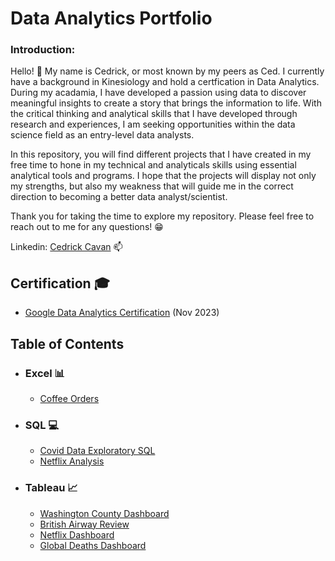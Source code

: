 # Data Analytics Portfolio

### Introduction:
Hello! :wave: My name is Cedrick, or most known by my peers as Ced. I currently have a background in Kinesiology and hold a certfication in Data Analytics. During my acadamia, I have developed a passion using data to discover meaningful insights to create a story that brings the information to life. With the critical thinking and analytical skills that I have developed through research and experiences, I am seeking opportunities within the data science field as an entry-level data analysts.

In this repository, you will find different projects that I have created in my free time to hone in my technical and analyticals skills using essential analytical tools and programs. I hope that the projects will display not only my strengths, but also my weakness that will guide me in the correct direction to becoming a better data analyst/scientist.

Thank you for taking the time to explore my repository. Please feel free to reach out to me for any questions! :grin:

Linkedin: [Cedrick Cavan](https://www.linkedin.com/in/cedrickcavan1999/) :mailbox:

## Certification 🎓

- [Google Data Analytics Certification](https://coursera.org/share/04c0e197baf06215a78a8bec27cf07d3) (Nov 2023)

## Table of Contents
- ### Excel 📊
  - [Coffee Orders](https://github.com/CavCed/Data-Analytics-Portfolio/blob/52b7149334ed104f67f6fe31289249f768ed0224/Excel/Excel%20Coffee%20Order%20Dashboard.xlsx)
- ### SQL 💻
  - [Covid Data Exploratory SQL](https://github.com/CavCed/Data-Analytics-Portfolio/blob/0135a743745a510dd951771df0d301c398836f0c/SQL/Covid%20Project%20Query.sql)
  - [Netflix Analysis](https://github.com/CavCed/Data-Analytics-Portfolio/blob/0135a743745a510dd951771df0d301c398836f0c/SQL/Netflix/Full%20Analysis.md)
- ### Tableau 📈
  - [Washington County Dashboard](https://github.com/CavCed/Data-Analytics-Portfolio/tree/f0994aa567fdcefc9d56aaaf1703567d025214c9/Tableau#washington-county-sales)
  - [British Airway Review](https://github.com/CavCed/Data-Analytics-Portfolio/tree/f0994aa567fdcefc9d56aaaf1703567d025214c9/Tableau#washington-county-sales)
  - [Netflix Dashboard](https://public.tableau.com/views/NetflixDashboard_17083612145830/Dashboard1?:language=en-US&:sid=&:display_count=n&:origin=viz_share_link)
  - [Global Deaths Dashboard](https://github.com/CavCed/Data-Analytics-Portfolio/tree/ddac8c23a5c5160b139eea78b5b489c7b8df5e53/Tableau)

